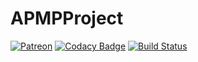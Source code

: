 # APMPProject  
  
  
[![Patreon](https://img.shields.io/badge/patreon-donate-orange.svg)](https://www.patreon.com/casjay) [![Codacy Badge](https://api.codacy.com/project/badge/Grade/fe2e96360de8457b99db1cc1b90019a4)](https://app.codacy.com/app/casjay/apmpproject.github.io?utm_source=github.com&utm_medium=referral&utm_content=apmpproject/apmpproject.github.io&utm_campaign=Badge_Grade_Dashboard) 
[![Build Status](https://travis-ci.org/apmpproject/apmpproject.github.io.svg?branch=master)](https://travis-ci.org/apmpproject/apmpproject.github.io)
